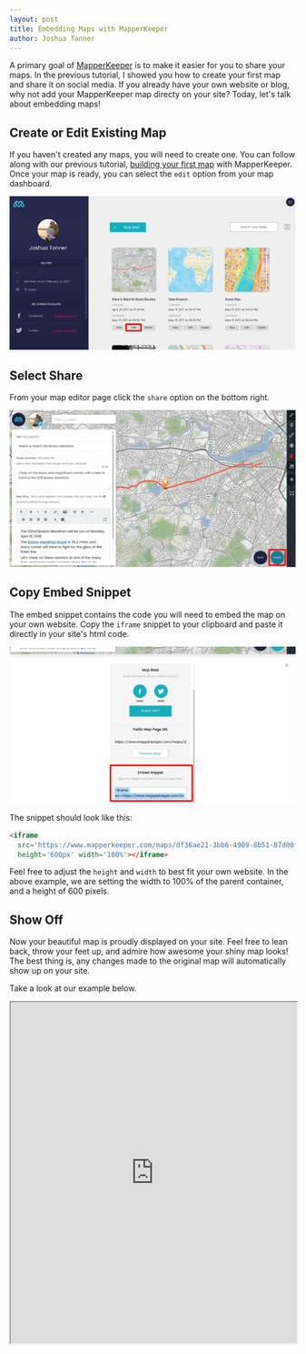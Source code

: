 ```yaml
---
layout: post
title: Embedding Maps with MapperKeeper
author: Joshua Tanner
---
```


A primary goal of [MapperKeeper](https://www.mapperkeeper.com) is to make it easier for you to share your maps.  In the previous tutorial, I showed you how to create your first map and share it on social media.  If you already have your own website or blog, why not add your MapperKeeper map directy on your site?  Today, let's talk about embedding maps!

## Create or Edit Existing Map

If you haven't created any maps, you will need to create one.  You can follow along with our previous tutorial, [building your first map](/MapperKeeper-Tutorial/) with MapperKeeper.  Once your map is ready, you can select the `edit` option from your map dashboard.

![Edit map option](/images/embed/edit-map.png)

## Select Share

From your map editor page click the `share` option on the bottom right.

![Share Options](/images/embed/share-options.png)

## Copy Embed Snippet

The embed snippet contains the code you will need to embed the map on your own website.  Copy the `iframe` snippet to your clipboard and paste it directly in your site's html code.

![Embed](/images/embed/embed-iframe.png)

The snippet should look like this:

```html
<iframe 
  src='https://www.mapperkeeper.com/maps/df36ae21-3bb6-4909-8b51-87d00f1c4146?mode=embed' 
  height='600px' width='100%'></iframe>
```

Feel free to adjust the `height` and `width` to best fit your own website.  In the above example, we are setting the width to 100% of the parent container, and a height of 600 pixels.

## Show Off

Now your beautiful map is proudly displayed on your site.  Feel free to lean back, throw your feet up, and admire how awesome your shiny map looks!  The best thing is, any changes made to the original map will automatically show up on your site.

Take a look at our example below.  

<iframe 
  src='https://www.mapperkeeper.com/maps/df36ae21-3bb6-4909-8b51-87d00f1c4146?mode=embed' 
  height='600px' width='100%'></iframe>
